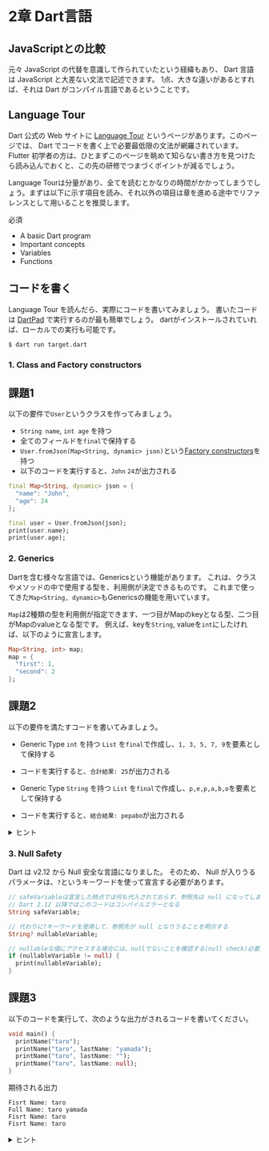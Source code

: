 # 2章 Dart言語

## JavaScriptとの比較

元々 JavaScript の代替を意識して作られていたという経緯もあり、 Dart 言語は JavaScript と大差ない文法で記述できます。
1点、大きな違いがあるとすれば、それは Dart がコンパイル言語であるということです。

## Language Tour

Dart 公式の Web サイトに [Language Tour](https://dart.dev/guides/language/language-tour) というページがあります。このページでは、 Dart でコードを書く上で必要最低限の文法が網羅されています。Flutter 初学者の方は、ひとまずこのページを眺めて知らない書き方を見つけたら読み込んでおくと、この先の研修でつまづくポイントが減るでしょう。

Language Tourは分量があり、全てを読むとかなりの時間がかかってしまうでしょう。まずは以下に示す項目を読み、それ以外の項目は章を進める途中でリファレンスとして用いることを推奨します。

必須
- A basic Dart program
- Important concepts
- Variables
- Functions

## コードを書く

Language Tour を読んだら、実際にコードを書いてみましょう。
書いたコードは [DartPad](https://dartpad.dev/?null_safety=true) で実行するのが最も簡単でしょう。
dartがインストールされていれば、ローカルでの実行も可能です。

```bash
$ dart run target.dart
```

### 1. Class and Factory constructors

## 課題1
以下の要件で`User`というクラスを作ってみましょう。

- `String name`, `int age` を持つ
- 全てのフィールドを`final`で保持する
- `User.fromJson(Map<String, dynamic> json)`という[Factory constructors](https://dart.dev/guides/language/language-tour#factory-constructors)を持つ
- 以下のコードを実行すると、`John` `24`が出力される

```dart
final Map<String, dynamic> json = {
  "name": "John",
  "age": 24
};

final user = User.fromJson(json);
print(user.name);
print(user.age);
```

### 2. Generics

Dartを含む様々な言語では、Genericsという機能があります。
これは、クラスやメソッドの中で使用する型を、利用側が決定できるものです。
これまで使ってきた`Map<String, dynamic>`もGenericsの機能を用いています。

`Map`は2種類の型を利用側が指定できます、一つ目がMapのkeyとなる型、二つ目がMapのvalueとなる型です。
例えば、keyを`String`, valueを`int`にしたければ、以下のように宣言します。

```dart
Map<String, int> map;
map = {
  "first": 1,
  "second": 2
};
```

## 課題2

以下の要件を満たすコードを書いてみましょう。

- Generic Type `int` を持つ `List` を`final`で作成し、`1, 3, 5, 7, 9`を要素として保持する
- コードを実行すると、`合計結果: 25`が出力される

- Generic Type `String` を持つ `List` を`final`で作成し、`p,e,p,a,b,o`を要素として保持する
- コードを実行すると、`結合結果: pepabo`が出力される

<details>
<summary>ヒント</summary>
`List<T>`には`forEach`メソッドが実装されています。

[ドキュメント](https://api.dart.dev/stable/2.13.4/dart-core/Iterable/forEach.html)
</details>

### 3. Null Safety

Dart は v2.12 から Null 安全な言語になりました。
そのため、 Null が入りうるパラメータは、`?`というキーワードを使って宣言する必要があります。

```dart
// safeVariableは宣言した時点では何も代入されておらず、参照先は null になってしまう
// Dart 2.12 以降ではこのコードはコンパイルエラーとなる
String safeVariable;

// 代わりに?キーワードを使用して、参照先が null となりうることを明示する
String? nullableVariable;

// nullableな値にアクセスする場合には、nullでないことを確認する(null check)必要がある
if (nullableVariable != null) {
  print(nullableVariable);
}
```

## 課題3
以下のコードを実行して、次のような出力がされるコードを書いてください。

```dart
void main() {
  printName("taro");
  printName("taro", lastName: "yamada");
  printName("taro", lastName: "");
  printName("taro", lastName: null);
}
```

期待される出力
```
Fisrt Name: taro
Full Name: taro yamada
Fisrt Name: taro
Fisrt Name: taro
```

<details>
<summary>ヒント</summary>
`String`クラスには`.isNotEmpty`というプロパティがあります。

https://api.dart.dev/stable/2.13.4/dart-core/String/isNotEmpty.html

メソッドの引数の一部をOptionalにするには、`{}`を使います。

https://dart.dev/guides/language/language-tour#parameters
</details>
